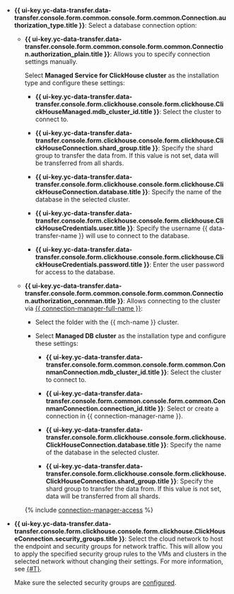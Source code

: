 * **{{ ui-key.yc-data-transfer.data-transfer.console.form.common.console.form.common.Connection.authorization_type.title }}**: Select a database connection option:

  * **{{ ui-key.yc-data-transfer.data-transfer.console.form.common.console.form.common.Connection.authorization_plain.title }}**: Allows you to specify connection settings manually.

    Select **Managed Service for ClickHouse cluster** as the installation type and configure these settings:

    * **{{ ui-key.yc-data-transfer.data-transfer.console.form.clickhouse.console.form.clickhouse.ClickHouseManaged.mdb_cluster_id.title }}**: Select the cluster to connect to.

    * **{{ ui-key.yc-data-transfer.data-transfer.console.form.clickhouse.console.form.clickhouse.ClickHouseConnection.shard_group.title }}**: Specify the shard group to transfer the data from. If this value is not set, data will be transferred from all shards.

    * **{{ ui-key.yc-data-transfer.data-transfer.console.form.clickhouse.console.form.clickhouse.ClickHouseConnection.database.title }}**: Specify the name of the database in the selected cluster.

    * **{{ ui-key.yc-data-transfer.data-transfer.console.form.clickhouse.console.form.clickhouse.ClickHouseCredentials.user.title }}**: Specify the username {{ data-transfer-name }} will use to connect to the database.

    * **{{ ui-key.yc-data-transfer.data-transfer.console.form.clickhouse.console.form.clickhouse.ClickHouseCredentials.password.title }}**: Enter the user password for access to the database.

  * **{{ ui-key.yc-data-transfer.data-transfer.console.form.common.console.form.common.Connection.authorization_connman.title }}**: Allows connecting to the cluster via [{{ connection-manager-full-name }}](../../../../metadata-hub/quickstart/connection-manager.md):

    * Select the folder with the {{ mch-name }} cluster.
    * Select **Managed DB cluster** as the installation type and configure these settings:

      * **{{ ui-key.yc-data-transfer.data-transfer.console.form.common.console.form.common.ConnmanConnection.mdb_cluster_id.title }}**: Select the cluster to connect to.
      * **{{ ui-key.yc-data-transfer.data-transfer.console.form.common.console.form.common.ConnmanConnection.connection_id.title }}**: Select or create a connection in {{ connection-manager-name }}.

      * **{{ ui-key.yc-data-transfer.data-transfer.console.form.clickhouse.console.form.clickhouse.ClickHouseConnection.database.title }}**: Specify the name of the database in the selected cluster.

      * **{{ ui-key.yc-data-transfer.data-transfer.console.form.clickhouse.console.form.clickhouse.ClickHouseConnection.shard_group.title }}**: Specify the shard group to transfer the data from. If this value is not set, data will be transferred from all shards.

    {% include [connection-manager-access](../../notes/connection-manager-access.md) %}


* **{{ ui-key.yc-data-transfer.data-transfer.console.form.clickhouse.console.form.clickhouse.ClickHouseConnection.security_groups.title }}**: Select the cloud network to host the endpoint and security groups for network traffic. This will allow you to apply the specified security group rules to the VMs and clusters in the selected network without changing their settings. For more information, see [{#T}](../../../../data-transfer/concepts/network.md).

  Make sure the selected security groups are [configured](../../../../managed-clickhouse/operations/connect/index.md#configuring-security-groups).
